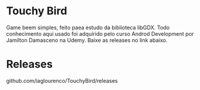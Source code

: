 # Touchy Bird

Game beem simples, feito paea estudo da biblioteca libGDX.
Todo conhecimento aqui usado foi adquirido pelo curso Androd Development por Jamilton Damasceno na Udemy.
Baixe as releases no link abaixo.

# Releases
github.com/iaglourenco/TouchyBird/releases
